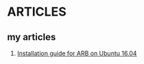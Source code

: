 # ARTICLES

## my articles
1. [Installation guide for ARB on Ubuntu 16.04](https://github.com/doublexism/ARTICLES/tree/master)
